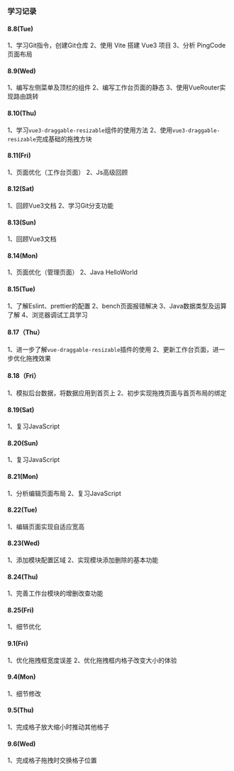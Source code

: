 ### 学习记录

#### 8.8(Tue)

1、学习Git指令，创建Git仓库
2、使用 Vite 搭建 Vue3 项目
3、分析 PingCode 页面布局

#### 8.9(Wed)

1、编写左侧菜单及顶栏的组件
2、编写工作台页面的静态
3、使用VueRouter实现路由跳转

#### 8.10(Thu)

1、学习`vue3-draggable-resizable`组件的使用方法
2、使用`vue3-draggable-resizable`完成基础的拖拽方块

#### 8.11(Fri)

1、页面优化（工作台页面）
2、Js高级回顾

#### 8.12(Sat)

1、回顾Vue3文档
2、学习Git分支功能

#### 8.13(Sun)

1、回顾Vue3文档

#### 8.14(Mon)

1、页面优化（管理页面）
2、Java HelloWorld

#### 8.15(Tue)

1、了解Eslint、prettier的配置
2、bench页面报错解决
3、Java数据类型及运算了解
4、浏览器调试工具学习

#### 8.17（Thu）

1、进一步了解`vue-draggable-resizable`插件的使用
2、更新工作台页面，进一步优化拖拽效果

#### 8.18（Fri）

1、模拟后台数据，将数据应用到首页上
2、初步实现拖拽页面与首页布局的绑定

#### 8.19(Sat)
1、复习JavaScript

#### 8.20(Sun)
1、复习JavaScript

#### 8.21(Mon)
1、分析编辑页面布局
2、复习JavaScript

#### 8.22(Tue)
1、编辑页面实现自适应宽高

#### 8.23(Wed)
1、添加模块配置区域
2、实现模块添加删除的基本功能

#### 8.24(Thu)
1、完善工作台模块的增删改查功能

#### 8.25(Fri)
1、细节优化

#### 9.1(Fri)
1、优化拖拽框宽度误差
2、优化拖拽框内格子改变大小的体验

#### 9.4(Mon)
1、细节修改

#### 9.5(Thu)
1、完成格子放大缩小时推动其他格子

#### 9.6(Wed)
1、完成格子拖拽时交换格子位置